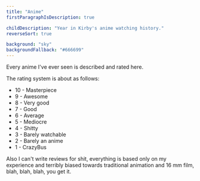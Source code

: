 ```yaml
---
title: "Anime"
firstParagraphIsDescription: true

childDescription: "Year in Kirby's anime watching history."
reverseSort: true

background: "sky"
backgroundFallback: "#666699"
---
```


Every anime I've ever seen is described and rated here.

The rating system is about as follows:

* 10 - Masterpiece
* 9 - Awesome
* 8 - Very good
* 7 - Good
* 6 - Average
* 5 - Mediocre
* 4 - Shitty
* 3 - Barely watchable
* 2 - Barely an anime
* 1 - CrazyBus

Also I can't write reviews for shit, everything is based only on my
experience and terribly biased towards traditional animation and 16 mm
film, blah, blah, blah, you get it.
